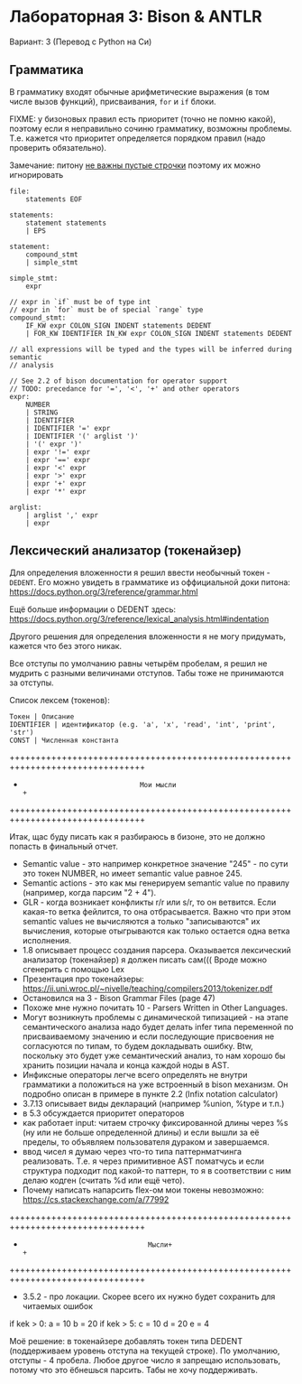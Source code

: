 # Лабораторная 3: Bison & ANTLR
Вариант: 3 (Перевод с Python на Си)

## Грамматика
В грамматику входят обычные арифметические выражения (в том числе вызов функций), присваивания, `for` и `if`
блоки.


FIXME: у бизоновых правил есть приоритет (точно не помню какой), поэтому если я
неправильно сочиню грамматику, возможны проблемы. Т.е. кажется что приоритет
определяется порядком правил (надо проверить обязательно).

Замечание: питону
[не важны пустые строчки](https://stackoverflow.com/questions/60143061/meaning-of-an-empty-line-in-python-source-code-file)
поэтому их можно игнорировать

```
file:
    statements EOF

statements:
    statement statements
    | EPS

statement:
    compound_stmt
    | simple_stmt

simple_stmt:
    expr

// expr in `if` must be of type int
// expr in `for` must be of special `range` type
compound_stmt:
    IF_KW expr COLON_SIGN INDENT statements DEDENT
    | FOR_KW IDENTIFIER IN_KW expr COLON_SIGN INDENT statements DEDENT

// all expressions will be typed and the types will be inferred during semantic
// analysis

// See 2.2 of bison documentation for operator support
// TODO: precedance for '=', '<', '+' and other operators
expr:
    NUMBER
    | STRING
    | IDENTIFIER
    | IDENTIFIER '=' expr
    | IDENTIFIER '(' arglist ')'
    | '(' expr ')'
    | expr '!=' expr
    | expr '==' expr
    | expr '<' expr
    | expr '>' expr
    | expr '+' expr
    | expr '*' expr

arglist:
    | arglist ',' expr
    | expr
```


## Лексический анализатор (токенайзер)
Для определения вложенности я решил ввести необычный токен - `DEDENT`. Его можно
увидеть в грамматике из оффициальной доки питона: https://docs.python.org/3/reference/grammar.html

Ещё больше информации о DEDENT здесь: https://docs.python.org/3/reference/lexical_analysis.html#indentation

Другого решения для определения вложенности я не могу придумать, кажется что без
этого никак.

Все отступы по умолчанию равны четырём пробелам, я решил не мудрить с разными
величинами отступов. Табы тоже не принимаются за отступы.

Список лексем (токенов):
```
Токен | Описание
IDENTIFIER | идентификатор (e.g. 'a', 'x', 'read', 'int', 'print', 'str')
CONST | Численная константа

```


++++++++++++++++++++++++++++++++++++++++++++++++++++++++++++++++++++++++++++++++
+                                  Мои мысли                                   +
++++++++++++++++++++++++++++++++++++++++++++++++++++++++++++++++++++++++++++++++

Итак, щас буду писать как я разбираюсь в бизоне, это не должно попасть в
финальный отчет.
- Semantic value - это например конкретное значение "245" - по сути это токен
  NUMBER, но имеет semantic value равное 245.
- Semantic actions - это как мы генерируем semantic value по правилу (например,
  когда парсим "2 + 4").
- GLR - когда возникает конфликты r/r или s/r, то он ветвится. Если какая-то
  ветка фейлится, то она отбрасывается. Важно что при этом semantic values не
  вычисляются а только "записываются" их вычисления, которые отыгрываются как
  только остается одна ветка исполнения.
- 1.8 описывает процесс создания парсера. Оказывается лексический анализатор
  (токенайзер) я должен писать сам((( Вроде можно сгенерить с помощью Lex
- Презентация про токенайзеры: https://ii.uni.wroc.pl/~nivelle/teaching/compilers2013/tokenizer.pdf
- Остановился на 3 - Bison Grammar Files (page 47)
- Похоже мне нужно почитать 10 - Parsers Written in Other Languages.
- Могут возникнуть проблемы с динамической типизацией - на этапе семантического
  анализа надо будет делать infer типа переменной по присваиваемому значению и
  если последующие присвоения не согласуются по типам, то будем докладывать
  ошибку. Btw, поскольку это будет уже семантический анализ, то нам хорошо бы
  хранить позиции начала и конца каждой ноды в AST.
- Инфиксные операторы легче всего определять не внутри грамматики а положиться
  на уже встроенный в bison механизм. Он подробно описан в примере в пункте
  2.2 (Infix notation calculator)
- 3.7.13 описывает виды деклараций (например %union, %type и т.п.)
- в 5.3 обсуждается приоритет операторов
- как работает input: читаем строчку фиксированной длины через %s (ну или не
  больше определенной длины) и если вышли за её пределы, то объявляем
  пользователя дураком и завершаемся.
- ввод чисел я думаю через что-то типа паттернматчинга реализовать. Т.е. я через
  примитивное AST поматчусь и если структура подходит под какой-то паттерн, то я
  в соответствии с ним делаю кодген (считать %d или ещё чето).
- Почему написать напарсить flex-ом мои токены невозможно: https://cs.stackexchange.com/a/77992

++++++++++++++++++++++++++++++++++++++++++++++++++++++++++++++++++++++++++++++++
+                                    Мысли+                                    +
++++++++++++++++++++++++++++++++++++++++++++++++++++++++++++++++++++++++++++++++
- 3.5.2 - про локации. Скорее всего их нужно будет сохранить для читаемых ошибок

if kek > 0:
    a = 10
    b = 20
    if kek > 5:
        c = 10
        d = 20
    e = 4

Моё решение: в токенайзере добавлять токен типа DEDENT (поддерживаем уровень
отступа на текущей строке). По умолчанию, отступы - 4 пробела. Любое другое
число я запрещаю использовать, потому что это ёбнешься парсить. Табы не хочу
поддерживать.

